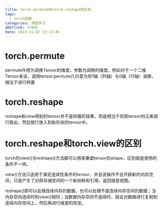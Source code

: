 ```yaml
---
title: torch.permute和torch.reshape的区别
tags:
  - torch函数
categories: 深度学习
abbrlink: 17446
date: 2022-11-02 13:13:49
---
```


# torch.permute

permute作用为调换Tensor的维度，参数为调换的维度。例如对于一个二维Tensor来说，调用tensor.permute(1,0)意为将1轴（列轴）与0轴（行轴）调换，相当于进行转置

# torch.reshape

reshape和view得到的tensor并不是转置的效果，而是相当于将原tensor的元素按行取出，然后按行放入到新形状的tensor中。

# torch.reshape和torch.view的区别

torch的view()与reshape()方法都可以用来重塑tensor的shape，区别就是使用的条件不一样。

view()方法只适用于满足连续性条件的tensor，并且该操作不会开辟新的内存空间，只是产生了对原存储空间的一个新别称和引用，返回值是视图。

reshape()即可以处理连续内存的数据，也可以处理不是连续内存空间的数据；当内存空间连续时和view()相同；当数据内存空间不连续时，就会对数据进行复制到连续内存空间上，然后再进行维度的改变。
